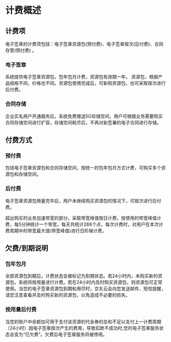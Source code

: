 # 计费概述

## 计费项

电子签章的计费项包括：电子签章资源包(预付费)、电子签章按次(后付费)、合同存管(预付费)  。

### 电子签章

系统提供电子签章资源包，包年包月计费，资源包有效期一年。 资源包，根据产品规格不同，价格也不同。资源包使用完成后，可新购资源包，也可采取按次进行后付费。

### 合同存储

企业实名用户开通服务后，系统免费赠送5G存储空间，用户可根据业务需要购买合同存储空间进行扩容，存储空间耗尽后，不再对新签署的电子合同进行存储。



## 付费方式

### 预付费

包括电子签章资源包和合同存储空间，按统一的包年包月方式计费，可购买多个资源包和存储空间。

### 后付费

电子签章资源包用量完毕后，用户未继续购买资源包的情况下，可按次进行后付费。

超出购买的业务加速带宽的部分，采取带宽峰值按日计费，按使用的带宽峰值计费，每5分钟统计一个带宽，每天共统计288个点，每次计费时，对用户在本次计费周期中的带宽最大值(带宽峰值)进行日阶梯计费。



## 欠费/到期说明

### 包年包月

全部资源包到期后，计费状态会被标记为到期状态。若24小时内，未购买新的资源包，系统将按用量进行计费。若在24小时内及时购买资源包，则资源包可正常使用。当您的电子签章资源包到期和用尽时，京东云会向您发送邮件、短信提醒，请您注意查看并及时购买新的资源包，以免造成不必要的损失。

### 按用量后付费

当您的账户中余额加可用于支付该资源的代金券的总和不足以支付上一计费周期（24小时）因电子签章按次产生的费用，导致扣款不成功时,您的电子签章服务状态会变为“已欠费”。欠费后电子签章服务将被停用。
